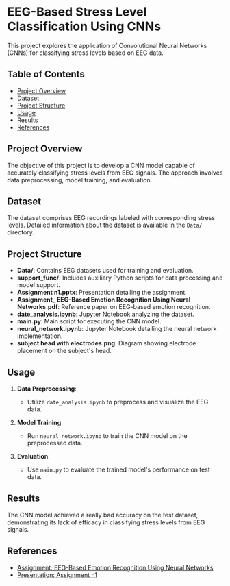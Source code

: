 # EEG-Based Stress Level Classification Using CNNs

This project explores the application of Convolutional Neural Networks (CNNs) for classifying stress levels based on EEG data.

## Table of Contents
- [Project Overview](#project-overview)
- [Dataset](#dataset)
- [Project Structure](#project-structure)
- [Usage](#usage)
- [Results](#results)
- [References](#references)

## Project Overview
The objective of this project is to develop a CNN model capable of accurately classifying stress levels from EEG signals. The approach involves data preprocessing, model training, and evaluation.

## Dataset
The dataset comprises EEG recordings labeled with corresponding stress levels. Detailed information about the dataset is available in the `Data/` directory.

## Project Structure
- **Data/**: Contains EEG datasets used for training and evaluation.
- **support_func/**: Includes auxiliary Python scripts for data processing and model support.
- **Assignment n1.pptx**: Presentation detailing the assignment.
- **Assignment_ EEG-Based Emotion Recognition Using Neural Networks.pdf**: Reference paper on EEG-based emotion recognition.
- **date_analysis.ipynb**: Jupyter Notebook analyzing the dataset.
- **main.py**: Main script for executing the CNN model.
- **neural_network.ipynb**: Jupyter Notebook detailing the neural network implementation.
- **subject head with electrodes.png**: Diagram showing electrode placement on the subject's head.

## Usage
1. **Data Preprocessing**:
   - Utilize `date_analysis.ipynb` to preprocess and visualize the EEG data.

2. **Model Training**:
   - Run `neural_network.ipynb` to train the CNN model on the preprocessed data.

3. **Evaluation**:
   - Use `main.py` to evaluate the trained model's performance on test data.

## Results
The CNN model achieved a really bad accuracy on the test dataset, demonstrating its lack of efficacy in classifying stress levels from EEG signals.

## References
- [Assignment: EEG-Based Emotion Recognition Using Neural Networks](Assignment_%20EEG-Based%20Emotion%20Recognition%20Using%20Neural%20Networks.pdf)
- [Presentation: Assignment n1](Assignment%20n1.pptx)

